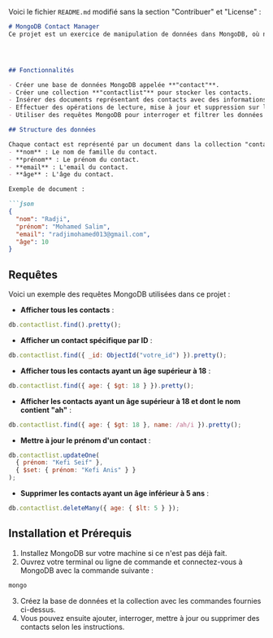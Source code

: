 Voici le fichier `README.md` modifié sans la section "Contribuer" et "License" :

```markdown
# MongoDB Contact Manager
Ce projet est un exercice de manipulation de données dans MongoDB, où nous gérons une collection de contacts. L'objectif est de pratiquer l'insertion, la mise à jour, la lecture et la suppression de documents dans une base de données MongoDB représentant des contacts avec des informations telles que le nom, prénom, âge, et email.




## Fonctionnalités

- Créer une base de données MongoDB appelée **"contact"**.
- Créer une collection **"contactlist"** pour stocker les contacts.
- Insérer des documents représentant des contacts avec des informations comme le nom, prénom, âge, et e-mail.
- Effectuer des opérations de lecture, mise à jour et suppression sur les contacts.
- Utiliser des requêtes MongoDB pour interroger et filtrer les données des contacts.

## Structure des données

Chaque contact est représenté par un document dans la collection "contactlist" avec les champs suivants :
- **nom** : Le nom de famille du contact.
- **prénom** : Le prénom du contact.
- **email** : L'email du contact.
- **âge** : L'âge du contact.

Exemple de document :

```json
{
  "nom": "Radji",
  "prénom": "Mohamed Salim",
  "email": "radjimohamed013@gmail.com",
  "âge": 10
}
```

## Requêtes

Voici un exemple des requêtes MongoDB utilisées dans ce projet :

- **Afficher tous les contacts** :
```js
db.contactlist.find().pretty();
```

- **Afficher un contact spécifique par ID** :
```js
db.contactlist.find({ _id: ObjectId("votre_id") }).pretty();
```

- **Afficher tous les contacts ayant un âge supérieur à 18** :
```js
db.contactlist.find({ age: { $gt: 18 } }).pretty();
```

- **Afficher les contacts ayant un âge supérieur à 18 et dont le nom contient "ah"** :
```js
db.contactlist.find({ age: { $gt: 18 }, name: /ah/i }).pretty();
```

- **Mettre à jour le prénom d'un contact** :
```js
db.contactlist.updateOne(
  { prénom: "Kefi Seif" },
  { $set: { prénom: "Kefi Anis" } }
);
```

- **Supprimer les contacts ayant un âge inférieur à 5 ans** :
```js
db.contactlist.deleteMany({ age: { $lt: 5 } });
```

## Installation et Prérequis

1. Installez MongoDB sur votre machine si ce n'est pas déjà fait.
2. Ouvrez votre terminal ou ligne de commande et connectez-vous à MongoDB avec la commande suivante :
```bash
mongo
```
3. Créez la base de données et la collection avec les commandes fournies ci-dessus.
4. Vous pouvez ensuite ajouter, interroger, mettre à jour ou supprimer des contacts selon les instructions.
